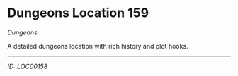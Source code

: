 # Dungeons Location 159

*Dungeons*

A detailed dungeons location with rich history and plot hooks.

---
*ID: LOC00158*